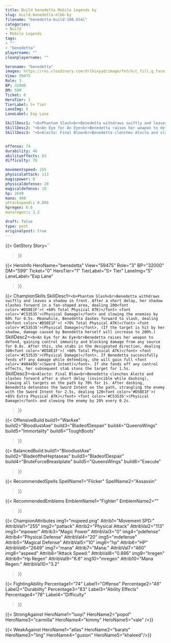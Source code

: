 ```yaml
---
title: Build benedetta Mobile Legends by 
slug: build-benedetta-mlbb-by
filename: "benedetta-build-100.html"
categories: 
- Build 
- Mobile Legends
tags: 
- ""
- "benedetta"
playername: ""
cleanplayername: ""

heroname: "benedetta"
images: https://res.cloudinary.com/drlhixyyd/image/fetch/c_fill,g_face,f_auto/https://cdn2-build.mobagenie.my.id/p/images/banner/full/benedetta.jpg
View: 59475 
Role: 3 
BP: 32000
DM: 599 
Ticket: 0 
HeroTier: 1 
TierLabel: S+ Tier 
LaneImg: 5
LaneLabel: Exp Lane 

SkillDesc1: "<b>Phantom Slash<br>Benedetta withdraws swiftly and leaves a shadow in front. After a short delay, her shadow slashes forward in a fan-shaped area, dealing 200<font color='#D58E1F'>( +60% Total Physical ATK)</font> <font color='#C53535'>(Physical Damage)</font> and slowing the enemies by 60% for 0.5s. Meanwhile, Benedetta dashes forward to slash, dealing 50<font color='#D58E1F'>( +70% Total Physical ATK)</font> <font color='#C53535'>(Physical Damage)</font>. (If the target is hit by her shadow, damage caused by Benedetta herself will increase to 200%.)"   
SkillDesc2: "<b>An Eye for An Eye<br>Benedetta raises her weapon to defend, gaining control immunity and blocking damage from any source for 0.8s. After this, she stabs in the designated direction, dealing 300<font color='#D58E1F'>( +80% Total Physical ATK)</font> <font color='#C53535'>(Physical Damage)</font>. If Benedetta successfully fends off any damage while defending, she will gain full <font color='#404495'>(Sword Intent)</font>. If she fends off any control effects, her subsequent stab stuns the target for 1.5s."   
SkillDesc3: "<b>Alecto: Final Blow<br>Benedetta clenches Alecto and slashes forward after a short delay (invincible while dashing), slowing all targets on the path by 70% for 1s. After dashing, Benedetta detonates the Sword Intent on the path, strangling the enemy with the Sword Intent for 2.5s, dealing 120<font color='#D58E1F'>( +85% Extra Physical ATK)</font> <font color='#C53535'>(Physical Damage)</font> and slowing the enemy by 20% every 0.2s."   


offense: 74 
durability: 46 
abilityeffects: 83 
difficulty: 78 

movementspeed: 255
physicalattack: 113
magicpower: 0
physicaldefense: 20
magicaldefense: 10
hp: 2649
mana: 460
attackspeed:: 0.886
hpregen: 6.6
manaregen:: 3.2

draft: false
type: post
originalpost: true
---
```



{{< GetStory 
Story=`` 
>}}

{{< HeroInfo 
HeroName="benedetta" 
View="59475" 
Role="3" 
BP="32000" 
DM="599" 
Ticket="0" 
HeroTier="1" 
TierLabel="S+ Tier" 
LaneImg="5" 
LaneLabel="Exp Lane" 
>}}
 
{{< ChampionSkills 
SkillDesc1=`<b>Phantom Slash<br>Benedetta withdraws swiftly and leaves a shadow in front. After a short delay, her shadow slashes forward in a fan-shaped area, dealing 200<font color='#D58E1F'>( +60% Total Physical ATK)</font> <font color='#C53535'>(Physical Damage)</font> and slowing the enemies by 60% for 0.5s. Meanwhile, Benedetta dashes forward to slash, dealing 50<font color='#D58E1F'>( +70% Total Physical ATK)</font> <font color='#C53535'>(Physical Damage)</font>. (If the target is hit by her shadow, damage caused by Benedetta herself will increase to 200%.)`   
SkillDesc2=`<b>An Eye for An Eye<br>Benedetta raises her weapon to defend, gaining control immunity and blocking damage from any source for 0.8s. After this, she stabs in the designated direction, dealing 300<font color='#D58E1F'>( +80% Total Physical ATK)</font> <font color='#C53535'>(Physical Damage)</font>. If Benedetta successfully fends off any damage while defending, she will gain full <font color='#404495'>(Sword Intent)</font>. If she fends off any control effects, her subsequent stab stuns the target for 1.5s.`   
SkillDesc3=`<b>Alecto: Final Blow<br>Benedetta clenches Alecto and slashes forward after a short delay (invincible while dashing), slowing all targets on the path by 70% for 1s. After dashing, Benedetta detonates the Sword Intent on the path, strangling the enemy with the Sword Intent for 2.5s, dealing 120<font color='#D58E1F'>( +85% Extra Physical ATK)</font> <font color='#C53535'>(Physical Damage)</font> and slowing the enemy by 20% every 0.2s.`   
 
>}}

{{< OffensiveBuild 
build1="WarAxe"  
build2="BloodlustAxe" 
build3="BladeofDespair" 
build4="QueensWings" 
build5="Immortality" 
build6="ToughBoots" 
>}} 

{{< BalancedBuild 
build1="BloodlustAxe"  
build2="BladeoftheHeptaseas" 
build3="BladeofDespair" 
build4="BruteForceBreastplate" 
build5="QueensWings" 
build6="Execute" 
>}}


{{< RecommendedSpells 
SpellName1="Flicker" 
SpellName2="Assassin" 
>}}  

{{< RecommendedEmblems 
EmblemName1="Fighter" 
EmblemName2="" 
>}}   


{{< ChampionAttributes
img1="mspeed.png" Attrib1="Movement SPD:" AttribVal1="255"
img2="pattack" Attrib2="Physical Attack" AttribVal2="113"
img3="mpower" Attrib3="Magic Power" AttribVal3="0"
img4="pdefense" Attrib4="Physical Defense" AttribVal4="20"
img5="mdefense" Attrib5="Magical Defense" AttribVal5="10"
img6="hp" Attrib6="HP" AttribVal6="2649"
img7="mana" Attrib7="Mana:" AttribVal7="460"
img8="aspeed" Attrib8="Attack Speed:" AttribVal8="0.886"
img9="hregen" Attrib9="Hp Regen" AttribVal9="6.6"
img10="mregen" Attrib10="Mana Regen:" AttribVal10="3.2"
>}}


{{< FightingAbility
Percentage1="74" Label1="Offense"
Percentage2="46" Label2="Durability"
Percentage3="83" Label3="Ability Effects"
Percentage4="78" Label4="Difficulty"
 >}}

{{< StrongAgainst 
HeroName1="luoyi"
HeroName2="popol"
HeroName3="carmilla"
HeroName4="kimmy"
HeroName5="vale"
/>}}

{{< WeakAgainst
HeroName1="atlas"
HeroName2="barats"
HeroName3="ling"
HeroName4="gusion"
HeroName5="khaleed"/>}}
